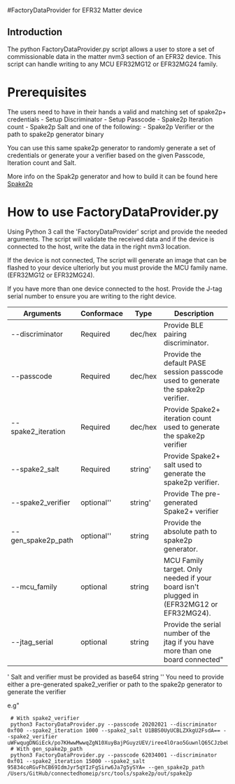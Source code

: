 #FactoryDataProvider for EFR32 Matter device

## Introduction

The python FactoryDataProvider.py script allows a user to store a set of
commissionable data in the matter nvm3 section of an EFR32 device. This script
can handle writing to any MCU EFR32MG12 or EFR32MG24 family.

# Prerequisites

The users need to have in their hands a valid and matching set of spake2p+
credentials - Setup Discriminator - Setup Passcode - Spake2p Iteration count -
Spake2p Salt and one of the following: - Spake2p Verifier or the path to spake2p
generator binary

You can use this same spake2p generator to randomly generate a set of
credentials or generate your a verifier based on the given Passcode, Iteration
count and Salt.

More info on the Spak2p generator and how to build it can be found here
[Spake2p](https://github.com/project-chip/connectedhomeip/blob/master/src/tools/spake2p/README.md)

# How to use FactoryDataProvider.py

Using Python 3 call the 'FactoryDataProvider' script and provide the needed
arguments. The script will validate the received data and if the device is
connected to the host, write the data in the right nvm3 location.

If the device is not connected, The script will generate an image that can be
flashed to your device ulteriorly but you must provide the MCU family name.
(EFR32MG12 or EFR32MG24).

If you have more than one device connected to the host. Provide the J-tag serial
number to ensure you are writing to the right device.

| Arguments          | Conformace | Type    | Description                                                                             |
| ------------------ | ---------- | ------- | --------------------------------------------------------------------------------------- |
| --discriminator    | Required   | dec/hex | Provide BLE pairing discriminator.                                                      |
| --passcode         | Required   | dec/hex | Provide the default PASE session passcode used to generate the spake2p verifier.        |
| --spake2_iteration | Required   | dec/hex | Provide Spake2+ iteration count used to generate the spake2p verifier                   |
| --spake2_salt      | Required   | string' | Provide Spake2+ salt used to generate the spake2p verifier.                             |
| --spake2_verifier  | optional'' | string' | Provide The pre-generated Spake2+ verifier                                              |
| --gen_spake2p_path | optional'' | string  | Provide the absolute path to spake2p generator.                                         |
| --mcu_family       | optional   | string  | MCU Family target. Only needed if your board isn't plugged in (EFR32MG12 or EFR32MG24). |
| --jtag_serial      | optional   | string  | Provide the serial number of the jtag if you have more than one board connected"        |

' Salt and verifier must be provided as base64 string '' You need to provide
either a pre-generated spake2_verifier or path to the spake2p generator to
generate the verifier

e.g"

```
 # With spake2_verifier
 python3 FactoryDataProvider.py --passcode 20202021 --discriminator 0xf00 --spake2_iteration 1000 --spake2_salt U1BBS0UyUCBLZXkgU2FsdA== --spake2_verifier uWFwqugDNGiEck/po7KHwwMwwqZgN10XuyBajPGuyzUEV/iree4lOrao5GuwnlQ65CJzbeUB49s31EH+NEkg0JVI5MGCQGMMT/SRPFNRODm3wH/MBiehuFc6FJ/NH6Rmzw==
 # With gen_spake2p_path
 python3 FactoryDataProvider.py --passcode 62034001 --discriminator 0xf01 --spake2_iteration 15000 --spake2_salt 95834coRGvFhCB69IdmJyr5qYIzFgSirw6Ja7g5ySYA= --gen_spake2p_path /Users/GitHub/connectedhomeip/src/tools/spake2p/out/spake2p
```
